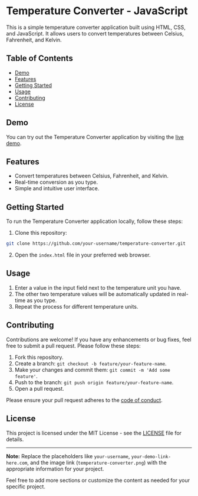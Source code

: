 # Temperature Converter - JavaScript

This is a simple temperature converter application built using HTML, CSS, and JavaScript. It allows users to convert temperatures between Celsius, Fahrenheit, and Kelvin.

## Table of Contents

- [Demo](#demo)
- [Features](#features)
- [Getting Started](#getting-started)
- [Usage](#usage)
- [Contributing](#contributing)
- [License](#license)

## Demo

You can try out the Temperature Converter application by visiting the [live demo](https://deep0123.github.io/Temperature-converter/).

## Features

- Convert temperatures between Celsius, Fahrenheit, and Kelvin.
- Real-time conversion as you type.
- Simple and intuitive user interface.

## Getting Started

To run the Temperature Converter application locally, follow these steps:

1. Clone this repository:

```bash
git clone https://github.com/your-username/temperature-converter.git
```

2. Open the `index.html` file in your preferred web browser.

## Usage

1. Enter a value in the input field next to the temperature unit you have.
2. The other two temperature values will be automatically updated in real-time as you type.
3. Repeat the process for different temperature units.

## Contributing

Contributions are welcome! If you have any enhancements or bug fixes, feel free to submit a pull request. Please follow these steps:

1. Fork this repository.
2. Create a branch: `git checkout -b feature/your-feature-name`.
3. Make your changes and commit them: `git commit -m 'Add some feature'`.
4. Push to the branch: `git push origin feature/your-feature-name`.
5. Open a pull request.

Please ensure your pull request adheres to the [code of conduct](CODE_OF_CONDUCT.md).

## License

This project is licensed under the MIT License - see the [LICENSE](LICENSE) file for details.

---

**Note:** Replace the placeholders like `your-username`, `your-demo-link-here.com`, and the image link (`temperature-converter.png`) with the appropriate information for your project.

Feel free to add more sections or customize the content as needed for your specific project.
